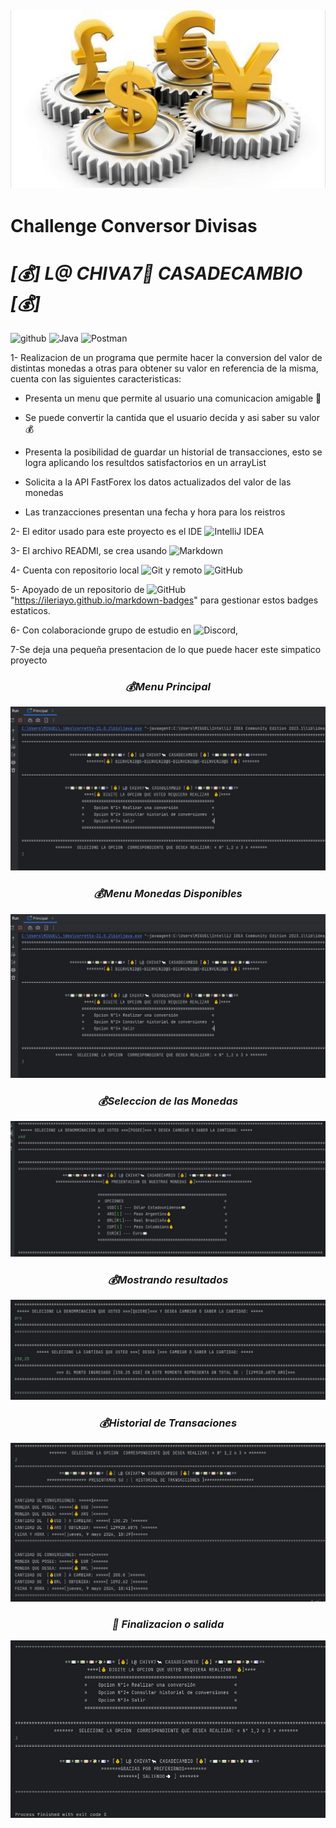 ## ![portada](imagenes/tasa-de-cambio.jpg "sombolos de monedas")
# **Challenge Conversor Divisas**
# ***[💰] L@ CHIVA7🐐 CASADECAMBIO [💰]*** 
![github](https://img.shields.io/github/followers/miguel7g?style=social) ![Java](https://img.shields.io/badge/java-%23ED8B00.svg?style=for-the-badge&logo=openjdk&logoColor=white) ![Postman](https://img.shields.io/badge/Postman-FF6C37?style=for-the-badge&logo=postman&logoColor=white)

1- Realizacion de un programa que permite hacer la conversion del valor de distintas monedas a otras para obtener su valor en referencia de la misma, cuenta con las siguientes caracteristicas:

- Presenta un menu que permite al usuario una comunicacion amigable 📑

- Se puede convertir la cantida que el usuario decida y asi saber su valor 💰

- Presenta la posibilidad de guardar un historial de transacciones, esto se logra aplicando los resultdos satisfactorios en un arrayList

- Solicita a la API FastForex los datos actualizados del valor de las monedas

- Las tranzacciones presentan una fecha y hora para los reistros 

2- El editor usado para este proyecto es el IDE ![IntelliJ IDEA](https://img.shields.io/badge/IntelliJIDEA-000000.svg?style=for-the-badge&logo=intellij-idea&logoColor=white)

3- El archivo READMI, se crea usando ![Markdown](https://img.shields.io/badge/markdown-%23000000.svg?style=for-the-badge&logo=markdown&logoColor=white)

4- Cuenta con repositorio local ![Git](https://img.shields.io/badge/git-%23F05033.svg?style=for-the-badge&logo=git&logoColor=white) y remoto ![GitHub](https://img.shields.io/badge/github-%23121011.svg?style=for-the-badge&logo=github&logoColor=white)

5- Apoyado de un repositorio de ![GitHub](https://img.shields.io/badge/github-%23121011.svg?style=for-the-badge&logo=github&logoColor=white) "https://ileriayo.github.io/markdown-badges" para gestionar estos badges estaticos.

6- Con colaboracionde grupo de estudio en ![Discord](https://img.shields.io/badge/Discord-%235865F2.svg?style=for-the-badge&logo=discord&logoColor=white), 

7-Se deja una pequeña presentacion de lo que puede hacer este simpatico proyecto
### ***<center> 💰Menu Principal</center>***
![menu principal](imagenes/menuPrincipal.jpg "Menu principal")
### ***<center> 💰Menu Monedas Disponibles</center>***
![menu principal](imagenes/menuPrincipal.jpg "Menu principal") 
### ***<center> 💰Seleccion de las Monedas</center>***
![menu principal](imagenes/simulandoSeleccionMonedas.jpg "Menu principal") 
### ***<center> 💰Mostrando resultados</center>***
![menu principal](imagenes/cambioRealizado.jpg "Menu principal") 
### ***<center> 💰Historial de Transaciones</center>***
![menu principal](imagenes/historialTransacciones.jpg "Menu principal") 
### ***<center> 💨 Finalizacion o salida </center>***
![menu principal](imagenes/salida.jpg "Menu principal") 
